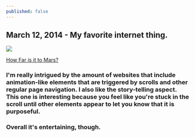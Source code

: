 ```yaml
---
published: false
---
```


## March 12, 2014 - My favorite internet thing.

![](/_posts/blog4.png)

[How Far is it to Mars?](http://www.distancetomars.com/)

### I'm really intrigued by the amount of websites that include animation-like elements that are triggered by scrolls and other regular page navigation. I also like the story-telling aspect. This one is interesting because you feel like you're stuck in the scroll until other elements appear to let you know that it is purposeful.

### Overall it's entertaining, though.